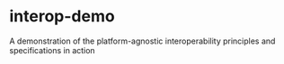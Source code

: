 # interop-demo
A demonstration of the platform-agnostic interoperability principles and specifications in action
